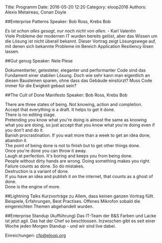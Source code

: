 Title: Programm
Date: 2016-05-20 12:20
Category: eloop2016
Authors: Alexis Metaireau, Conan Doyle

##Enterprise Patterns 
Speaker: Bob Ross, Krebs Bob

_Es ist schon alles gesagt, nur noch nicht von allen._ - Karl Valentin  
Viele Probleme der modernen IT wurden bereits gelöst, aber das Wissen um die Lösung ist nicht überall bekannt. Dieser Vortrag zeigt Lösungswege auf, mit denen sich bekannte Probleme im Bereich Application Resiliency lösen lassen.

##Gut genug
Speaker: Nele Plese

Dokumentierter, getesteter, eleganter und performanter Code sind das Fundament einer stabilen Lösung. Doch wie sehr kann man eigentlich an diesen Bausteinen sparen, ohne dass das Gebäude einstürzt? Muss Code immer für die Ewigkeit gebaut sein?  

##The Cult of Done Manifesto
Speaker: Bob Ross, Krebs Bob

There are three states of being. Not knowing, action and completion.  
Accept that everything is a draft. It helps to get it done.  
There is no editing stage.  
Pretending you know what you're doing is almost the same as knowing what you are doing, so just accept that you know what you're doing even if you don't and do it.  
Banish procrastination. If you wait more than a week to get an idea done, abandon it.  
The point of being done is not to finish but to get other things done.  
Once you're done you can throw it away.  
Laugh at perfection. It's boring and keeps you from being done.  
People without dirty hands are wrong. Doing something makes you right.  
Failure counts as done. So do mistakes.  
Destruction is a variant of done.  
If you have an idea and publish it on the internet, that counts as a ghost of done.  
Done is the engine of more.  

##Lightning Talks
Kurzvorträge zu Allem, dass keinen ganzen Vortrag füllt. Beispiele, Erfahrungen, Best Practises. Offenes Mikrofon sobald die eingereichten Themen abgehandelt wurden. 

##Enterprise Standup (Aufführung)
Das IT-Team der B&S Farben und Lacke ist jetzt agil. Das hat der Chef so beschlossen. Inzwischen gibt es seit einer Woche jeden Morgen Standup - und wir sind live dabei.

Einreichungen: [cfp@eloop.org](mailto:cfp@eloop.org)
